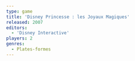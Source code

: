 ```yaml
---
type: game
title: 'Disney Princesse : les Joyaux Magiques'
released: 2007
editors: 
  - 'Disney Interactive'
players: 2
genres:
  - Plates-formes
---
```

